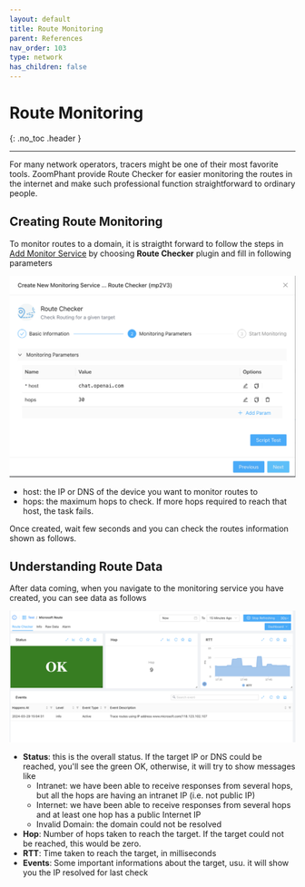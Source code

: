 ```yaml
---
layout: default
title: Route Monitoring
parent: References
nav_order: 103
type: network
has_children: false
---
```


# Route Monitoring
{: .no_toc .header }

----
For many network operators, tracers might be one of their most favorite tools. ZoomPhant provide Route Checker for easier monitoring the routes in the internet and make such professional function straightforward to ordinary people.



## Creating Route Monitoring

To monitor routes to a domain, it is straigtht forward to follow the steps in  [Add Monitor Service](../service/index.md) by choosing **Route Checker** plugin and fill in following parameters

![image-20240328213431435](./image-20240328213431435.png)

* host: the IP or DNS of the device you want to monitor routes to
* hops: the maximum hops to check. If more hops required to reach that host, the task fails.

Once created, wait few seconds and you can check the routes information shown as follows.

## Understanding Route Data

After data coming, when you navigate to the monitoring service you have created, you can see data as follows

![image-20240329175002268](./image-20240329175002268.png)



* **Status**: this is the overall status. If the target IP or DNS could be reached, you'll see the green OK, otherwise, it will try to show  messages like
  * Intranet: we have been able to receive responses from several hops, but all the hops are having an intranet IP (i.e. not public IP)
  * Internet: we have been able to receive responses from several hops and at least one hop has a public Internet IP
  * Invalid Domain: the domain could not be resolved
* **Hop**: Number of hops taken to reach the target. If the target could not be reached, this would be zero.
* **RTT**: Time taken to reach the target, in milliseconds
* **Events**: Some important informations about the target, usu. it will show you the IP resolved for last check
